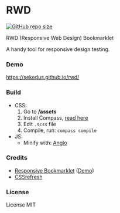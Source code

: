 # RWD

[![GitHub repo size](https://img.shields.io/github/repo-size/sekedus/rwd?label=Size)](https://github.com/sekedus/rwd)

RWD (Responsive Web Design) Bookmarklet

A handy tool for responsive design testing.

### Demo
https://sekedus.github.io/rwd/

### Build
- CSS: 
  1. Go to **/assets**
  2. Install Compass, [read here](https://github.com/sekedus/rwd/tree/master/compass)
  3. Edit `.scss` file
  4. Compile, run: `compass compile`
- JS: 
  - Minify with: [Anglo](https://sekedus.github.io/anglo/)

### Credits
- [Responsive Bookmarklet](https://github.com/Victa/responsive-bookmarklet) ([Demo](https://web.archive.org/web/20161119052402/http://responsive.victorcoulon.fr/))
- [CSSrefresh](https://web.archive.org/web/20191005044509/http://cssrefresh.frebsite.nl/)

### License
License MIT
